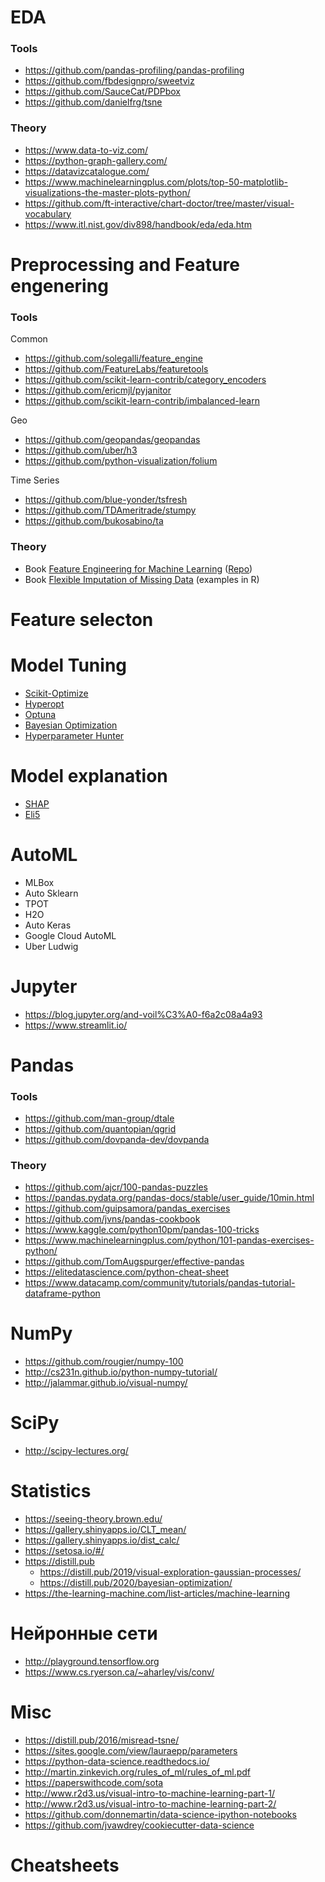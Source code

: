 # EDA
### Tools
- https://github.com/pandas-profiling/pandas-profiling
- https://github.com/fbdesignpro/sweetviz
- https://github.com/SauceCat/PDPbox
- https://github.com/danielfrg/tsne
### Theory
- https://www.data-to-viz.com/
- https://python-graph-gallery.com/
- https://datavizcatalogue.com/
- https://www.machinelearningplus.com/plots/top-50-matplotlib-visualizations-the-master-plots-python/
- https://github.com/ft-interactive/chart-doctor/tree/master/visual-vocabulary
- https://www.itl.nist.gov/div898/handbook/eda/eda.htm

# Preprocessing and Feature engenering
### Tools
Common
- https://github.com/solegalli/feature_engine
- https://github.com/FeatureLabs/featuretools
- https://github.com/scikit-learn-contrib/category_encoders
- https://github.com/ericmjl/pyjanitor
- https://github.com/scikit-learn-contrib/imbalanced-learn

Geo
- https://github.com/geopandas/geopandas
- https://github.com/uber/h3
- https://github.com/python-visualization/folium

Time Series
- https://github.com/blue-yonder/tsfresh
- https://github.com/TDAmeritrade/stumpy
- https://github.com/bukosabino/ta

### Theory
- Book [Feature Engineering for Machine Learning](https://github.com/yanshengjia/ml-road/blob/master/resources/Feature%20Engineering%20for%20Machine%20Learning.pdf) ([Repo](https://github.com/alicezheng/feature-engineering-book))
- Book [Flexible Imputation of Missing Data](https://stefvanbuuren.name/fimd/) (examples in R)

# Feature selecton

# Model Tuning
- [Scikit-Optimize](https://github.com/scikit-optimize/scikit-optimize)
- [Hyperopt](https://github.com/hyperopt/hyperopt)
- [Optuna](https://github.com/optuna/optuna)
- [Bayesian Optimization](https://github.com/fmfn/BayesianOptimization)
- [Hyperparameter Hunter](https://github.com/HunterMcGushion/hyperparameter_hunter)

# Model explanation
- [SHAP](https://github.com/slundberg/shap)
- [Eli5](https://github.com/TeamHG-Memex/eli5)

# AutoML
 - MLBox
 - Auto Sklearn
 - TPOT
 - H2O
 - Auto Keras
 - Google Cloud AutoML
 - Uber Ludwig

# Jupyter
- https://blog.jupyter.org/and-voil%C3%A0-f6a2c08a4a93
- https://www.streamlit.io/

# Pandas
### Tools
- https://github.com/man-group/dtale
- https://github.com/quantopian/qgrid
- https://github.com/dovpanda-dev/dovpanda
### Theory
- https://github.com/ajcr/100-pandas-puzzles
- https://pandas.pydata.org/pandas-docs/stable/user_guide/10min.html
- https://github.com/guipsamora/pandas_exercises
- https://github.com/jvns/pandas-cookbook
- https://www.kaggle.com/python10pm/pandas-100-tricks
- https://www.machinelearningplus.com/python/101-pandas-exercises-python/
- https://github.com/TomAugspurger/effective-pandas
- https://elitedatascience.com/python-cheat-sheet
- https://www.datacamp.com/community/tutorials/pandas-tutorial-dataframe-python

# NumPy
- https://github.com/rougier/numpy-100
- http://cs231n.github.io/python-numpy-tutorial/
- http://jalammar.github.io/visual-numpy/

# SciPy
- http://scipy-lectures.org/

# Statistics
- https://seeing-theory.brown.edu/
- https://gallery.shinyapps.io/CLT_mean/
- https://gallery.shinyapps.io/dist_calc/
- https://setosa.io/#/
- https://distill.pub
  - https://distill.pub/2019/visual-exploration-gaussian-processes/
  - https://distill.pub/2020/bayesian-optimization/
- https://the-learning-machine.com/list-articles/machine-learning

# Нейронные сети
- http://playground.tensorflow.org
- https://www.cs.ryerson.ca/~aharley/vis/conv/

# Misc
- https://distill.pub/2016/misread-tsne/
- https://sites.google.com/view/lauraepp/parameters
- https://python-data-science.readthedocs.io/
- http://martin.zinkevich.org/rules_of_ml/rules_of_ml.pdf
- https://paperswithcode.com/sota
- http://www.r2d3.us/visual-intro-to-machine-learning-part-1/
- http://www.r2d3.us/visual-intro-to-machine-learning-part-2/
- https://github.com/donnemartin/data-science-ipython-notebooks
- https://github.com/jvawdrey/cookiecutter-data-science

# Cheatsheets